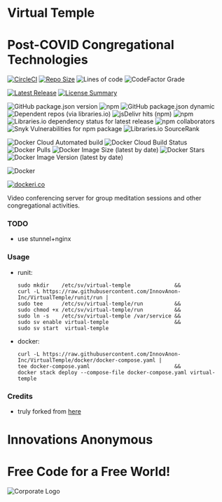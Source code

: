 # Virtual Temple
Post-COVID Congregational Technologies
==========
[![CircleCI](https://img.shields.io/circleci/build/github/InnovAnon-Inc/VirtualTemple?color=%23FF1100&logo=InnovAnon%2C%20Inc.&logoColor=%23FF1133&style=plastic)](https://circleci.com/gh/InnovAnon-Inc/VirtualTemple)
[![Repo Size](https://img.shields.io/github/repo-size/InnovAnon-Inc/VirtualTemple?color=%23FF1100&logo=InnovAnon%2C%20Inc.&logoColor=%23FF1133&style=plastic)](https://github.com/InnovAnon-Inc/VirtualTemple)
![Lines of code](https://img.shields.io/tokei/lines/github/InnovAnon-Inc/VirtualTemple?color=FF1100&logo=InnovAnon-Inc&logoColor=FF1133&style=plastic)
![CodeFactor Grade](https://img.shields.io/codefactor/grade/github/InnovAnon-Inc/VirtualTemple?color=FF1100&logo=InnovAnon-Inc&logoColor=FF1133&style=plastic)

[![Latest Release](https://img.shields.io/github/commits-since/InnovAnon-Inc/VirtualTemple/latest?color=%23FF1100&include_prereleases&logo=InnovAnon%2C%20Inc.&logoColor=%23FF1133&style=plastic)](https://github.com/InnovAnon-Inc/VirtualTemple/releases/latest)
[![License Summary](https://img.shields.io/github/license/InnovAnon-Inc/VirtualTemple?color=%23FF1100&label=Free%20Code%20for%20a%20Free%20World%21&logo=InnovAnon%2C%20Inc.&logoColor=%23FF1133&style=plastic)](https://tldrlegal.com/license/unlicense#summary)

![GitHub package.json version](https://img.shields.io/github/package-json/v/InnovAnon-Inc/VirtualTemple?color=FF1100&logo=InnovAnon%2C%20Inc.&logoColor=FF1133&style=plastic)
![npm](https://img.shields.io/npm/v/virtual-temple?color=FF1100&logo=InnovAnon%2C%20Inc.&logoColor=FF1133&style=plastic)
![GitHub package.json dynamic](https://img.shields.io/github/package-json/keywords/InnovAnon-Inc/VirtualTemple?color=FF1100&logo=InnovAnon%2C%20Inc.&logoColor=FF1133&style=plastic)
![Dependent repos (via libraries.io)](https://img.shields.io/librariesio/dependent-repos/npm/virtual-temple?color=FF1100&logo=InnovAnon%2C%20Inc.&logoColor=FF1133&style=plastic)
![jsDelivr hits (npm)](https://img.shields.io/jsdelivr/npm/hy/virtual-temple?color=FF1100&logo=InnovAnon%2C%20Inc.&logoColor=FF1133&style=plastic)
![npm](https://img.shields.io/npm/dy/virtual-temple?color=FF1100&logo=InnovAnon%2C%20Inc.&logoColor=FF1133&style=plastic)
![Libraries.io dependency status for latest release](https://img.shields.io/librariesio/release/npm/virtual-temple?color=FF1100&style=plastic)
![npm collaborators](https://img.shields.io/npm/collaborators/virtual-temple?color=FF1100&logo=InnovAnon%2C%20Inc.&logoColor=FF1133&style=plastic)
![Snyk Vulnerabilities for npm package](https://img.shields.io/snyk/vulnerabilities/npm/virtual-temple?color=FF1100&logo=InnovAnon%2C%20Inc.&logoColor=FF1133&style=plastic)
![Libraries.io SourceRank](https://img.shields.io/librariesio/sourcerank/npm/virtual-temple?style=plastic)

![Docker Cloud Automated build](https://img.shields.io/docker/cloud/automated/innovanon/virtual-temple?color=FF1100&logo=InnovAnon%2C%20Inc.&logoColor=FF1133&style=plastic)
![Docker Cloud Build Status](https://img.shields.io/docker/cloud/build/innovanon/virtual-temple?color=FF1100&logo=InnovAnon%2C%20Inc.&logoColor=FF1133&style=plastic)
![Docker Pulls](https://img.shields.io/docker/pulls/innovanon/virtual-temple?color=FF1100&logo=InnovAnon%2C%20Inc.&logoColor=FF1133&style=plastic)
![Docker Image Size (latest by date)](https://img.shields.io/docker/image-size/innovanon/virtual-temple?color=FF1100&logo=InnovAnon%2C%20Inc.&logoColor=FF1133&style=plastic)
![Docker Stars](https://img.shields.io/docker/stars/innovanon/virtual-temple?color=FF1100&logo=InnovAnon%2C%20Inc.&logoColor=FF1133&style=plastic)
![Docker Image Version (latest by date)](https://img.shields.io/docker/v/innovanon/virtual-temple?color=FF1100&logo=InnovAnon%2C%20Inc.&logoColor=FF1133&style=plastic)

![Docker](https://github.com/InnovAnon-Inc/virtual-temple/workflows/Docker/badge.svg)

[![dockeri.co](https://dockeri.co/image/innovanon/virtual-temple)](https://hub.docker.com/r/innovanon/virtual-temple/)

Video conferencing server for group meditation sessions and other congregational activities.

### TODO
- use stunnel+nginx

### Usage
- runit:
    ```
    sudo mkdir    /etc/sv/virtual-temple              &&
    curl -L https://raw.githubusercontent.com/InnovAnon-Inc/VirtualTemple/runit/run |
    sudo tee      /etc/sv/virtual-temple/run          &&
    sudo chmod +x /etc/sv/virtual-temple/run          &&
    sudo ln -s    /etc/sv/virtual-temple /var/service &&
    sudo sv enable virtual-temple                     &&
    sudo sv start  virtual-temple
    ```
- docker:
    ```
    curl -L https://raw.githubusercontent.com/InnovAnon-Inc/VirtualTemple/docker/docker-compose.yaml |
    tee docker-compose.yaml                           &&
    docker stack deploy --compose-file docker-compose.yaml virtual-temple
    ```

### Credits
- truly forked from [here](https://github.com/shanet/WebRTC-Example)

# Innovations Anonymous
Free Code for a Free World!
==========
![Corporate Logo](https://i.imgur.com/UD8y4Is.gif)


